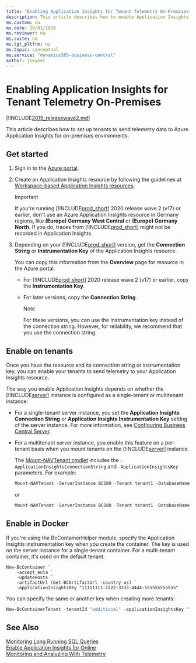 ```yaml
---
title: "Enabling Application Insights for Tenant Telemetry On-Premises"
description: This article describes how to enable Application Insights for telemetry on-premises. 
ms.custom: na
ms.date: 10/01/2020
ms.reviewer: na
ms.suite: na
ms.tgt_pltfrm: na
ms.topic: conceptual
ms.service: "dynamics365-business-central"
author: jswymer
---
```


# Enabling Application Insights for Tenant Telemetry On-Premises

[!INCLUDE[2019_releasewave2.md](../includes/2019_releasewave2.md)]

This article describes how to set up tenants to send telemetry data to Azure Application Insights for on-premises environments.

<!--
> [!IMPORTANT]
> If you using [!INCLUDE[prod_short](../includes/prod_short.md)] 2020 release wave 2 (v17) or earlier, emitting data to Azure Application Insights resources in Germany regions, like **(Europe) Germany West Central** or **(Europe) Germany North** , doesn't work. Until this issue is fixed, the mitigation is to create an Azure Application Insights resource in a region outside of Germany. Then, when the issue has been fixed, move the resource to the preferred region.
-->

## <a name="ApplicationInsights"></a>Get started

1. Sign in to the [Azure portal](https://portal.azure.com).
2. Create an Application Insights resource by following the guidelines at [Workspace-based Application Insights resources](/azure/azure-monitor/app/create-workspace-resource).

    > [!IMPORTANT]
    > If you're running [!INCLUDE[prod_short](../includes/prod_short.md)] 2020 release wave 2 (v17) or earlier, don't use an Azure Application Insights resource in Germany regions, like **(Europe) Germany West Central** or **(Europe) Germany North**. If you do, traces from [!INCLUDE[prod_short](../includes/prod_short.md)] might not be recorded in Application Insights.

3. Depending on your [!INCLUDE[prod_short](../includes/prod_short.md)] version, get the **Connection String** or **Instrumentation Key** of the Application Insights resource.

    You can copy this information from the **Overview** page for resource in the Azure portal.

    - For [!INCLUDE[prod_short](../includes/prod_short.md)] 2020 release wave 2 (v17) or earlier, copy the **Instrumentation Key**.

    - For later versions, copy the **Connection String**.

        > [!NOTE]
        > For these versions, you can use the instrumentation key instead of the connection string. However, for reliability, we recommend that you use the connection string.  

## Enable on tenants

Once you have the resource and its connection string or instrumentation key, you can enable your tenants to send telemetry to your Application Insights resource.

The way you enable Application Insights depends on whether the [!INCLUDE[server](../developer/includes/server.md)] instance is configured as a single-tenant or multitenant instance:

- For a single-tenant server instance, you set the **Application Insights Connection String** or **Application Insights Instrumentation Key** setting of the server instance. For more information, see [Configuring Business Central Server](configure-server-instance.md#General).

- For a multitenant server instance, you enable this feature on a per-tenant basis when you mount tenants on the [!INCLUDE[server](../developer/includes/server.md)] instance.

    The [Mount-NAVTenant cmdlet](/powershell/module/microsoft.dynamics.nav.management/mount-navtenant?view=businesscentral-ps) includes the `-ApplicationInsightsConnectionString` and `-ApplicationInsightsKey` parameters. For example:

    ```powershell
    Mount-NAVTenant -ServerInstance BC180 -Tenant tenant1 -DatabaseName "Demo Database BC (18-0)" -DatabaseServer localhost -DatabaseInstance BCDEMO -ApplicationInsightsConnectionString 'InstrumentationKey=11111111-2222-3333-4444-555555555555;IngestionEndpoint=https://westeurope-1.in.applicationinsights.azure.com/'
    ```

    or

    ```powershell
    Mount-NAVTenant -ServerInstance BC180 -Tenant tenant1 -DatabaseName "Demo Database BC (18-0)" -DatabaseServer localhost -DatabaseInstance BCDEMO -ApplicationInsightsKey 11111111-2222-3333-4444-555555555555
    ```

## Enable in Docker

If you're using the BcContainerHelper module, specify the Application Insights instrumentation key when you create the container. The key is used on the server instance for a single-tenant container. For a multi-tenant container, it's used on the default tenant.

```
New-BcContainer `
    -accept_eula `
    -updateHosts `
    -artifactUrl (Get-BCArtifactUrl -country us) `
    -applicationInsightsKey "11111111-2222-3333-4444-555555555555" 
```

You can specify the same or another key when creating more tenants:

```powershell
New-BcContainerTenant -tenantId "additional" -applicationInsightsKey "11111111-2222-3333-4444-555555555555" 
```

## See Also

[Monitoring Long Running SQL Queries](monitor-long-running-sql-queries-event-log.md)  
[Enable Application Insights for Online](tenant-admin-center-telemetry.md#appinsights)  
[Monitoring and Analyzing With Telemetry](telemetry-overview.md)  
